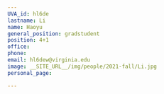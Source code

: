 ```yaml
---
UVA_id: hl6de
lastname: Li
name: Haoyu
general_position: gradstudent
position: 4+1
office:  
phone:  
email: hl6dew@virginia.edu
image: __SITE_URL__/img/people/2021-fall/Li.jpg
personal_page: 

---
```


